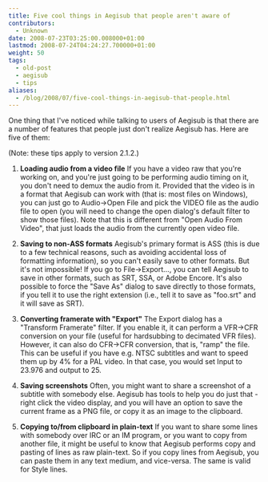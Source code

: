 ```yaml
---
title: Five cool things in Aegisub that people aren't aware of
contributors:
  - Unknown
date: 2008-07-23T03:25:00.008000+01:00
lastmod: 2008-07-24T04:24:27.700000+01:00
weight: 50
tags:
  - old-post
  - aegisub
  - tips
aliases:
  - /blog/2008/07/five-cool-things-in-aegisub-that-people.html
---
```


One thing that I've noticed while talking to users of Aegisub is that there are a number of features that people just don't realize Aegisub has. Here are five of them:

(Note: these tips apply to version 2.1.2.)

1. **Loading audio from a video file**
   If you have a video raw that you're working on, and you're just going to be performing audio timing on it, you don't need to demux the audio from it. Provided that the video is in a format that Aegisub can work with (that is: most files on Windows), you can just go to Audio->Open File and pick the VIDEO file as the audio file to open (you will need to change the open dialog's default filter to show those files). Note that this is different from "Open Audio From Video", that just loads the audio from the currently open video file.

1. **Saving to non-ASS formats**
   Aegisub's primary format is ASS (this is due to a few technical reasons, such as avoiding accidental loss of formatting information), so you can't easily save to other formats. But it's not impossible! If you go to File->Export..., you can tell Aegisub to save in other formats, such as SRT, SSA, or Adobe Encore. It's also possible to force the "Save As" dialog to save directly to those formats, if you tell it to use the right extension (i.e., tell it to save as "foo.srt" and it will save as SRT).

1. **Converting framerate with "Export"**
   The Export dialog has a "Transform Framerate" filter. If you enable it, it can perform a VFR->CFR conversion on your file (useful for hardsubbing to decimated VFR files). However, it can also do CFR->CFR conversion, that is, "ramp" the file. This can be useful if you have e.g. NTSC subtitles and want to speed them up by 4% for a PAL video. In that case, you would set Input to 23.976 and output to 25.

1. **Saving screenshots**
   Often, you might want to share a screenshot of a subtitle with somebody else. Aegisub has tools to help you do just that - right click the video display, and you will have an option to save the current frame as a PNG file, or copy it as an image to the clipboard.

1. **Copying to/from clipboard in plain-text**
   If you want to share some lines with somebody over IRC or an IM program, or you want to copy from another file, it might be useful to know that Aegisub performs copy and pasting of lines as raw plain-text. So if you copy lines from Aegisub, you can paste them in any text medium, and vice-versa. The same is valid for Style lines.
